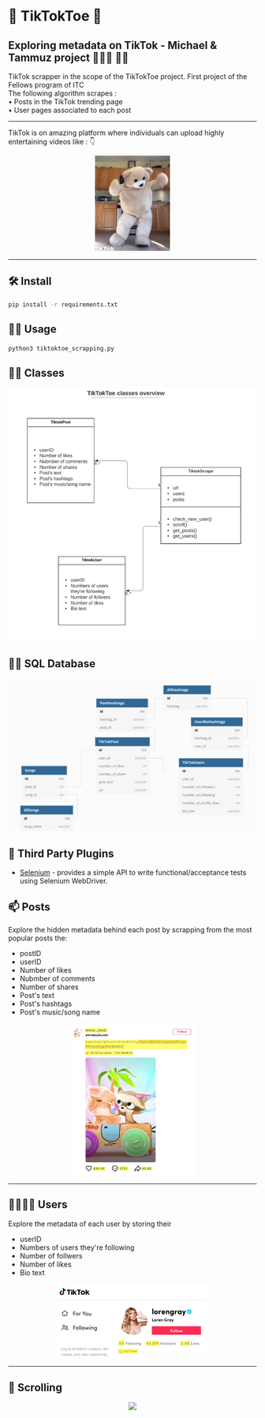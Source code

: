 # 🥁  TikTokToe  🥁
## Exploring metadata on TikTok - Michael &amp; Tammuz project 👨🏻‍💻 👨‍💻
TikTok scrapper in the scope of the TikTokToe project. First project of the Fellows program of ITC<br/>
The following algorithm scrapes :<br/>
  • Posts in the TikTok trending page<br/>
  • User pages associated to each post<br/>

---

TikTok is on amazing platform where individuals can upload highly entertaining videos like : 👇


<p align="center"><img src="images/dancing.gif" width="30%"></p>

---

## 🛠  Install

```bash
pip install -r requirements.txt
```

## 🏃‍♂️  Usage

```bash
python3 tiktoktoe_scrapping.py
```

## 👨‍🎓 Classes
<p align="center"><img src="images/class.jpeg"></p>


## 👨‍🎓 SQL Database
<p align="center"><img src="images/tiktoktoe_sql.png"></p>

## 🔌 Third Party Plugins

* [Selenium](https://selenium-python.readthedocs.io/) - provides a simple API to write functional/acceptance tests using Selenium WebDriver.


## 📫 Posts
Explore the hidden metadata behind each post by scrapping from the most popular posts the: 
  - postID  
  - userID
  - Number of likes
  - Nubmber of comments
  - Number of shares
  - Post's text
  - Post's hashtags
  - Post's music/song name
<p align="center"><img src="images/tiktok3_3.jpg" width="50%"></p>

---

## 👨‍👩‍👧‍👦 Users
Explore the metadata of each user by storing their
  - userID
  - Numbers of users they're following
  - Number of follwers
  - Number of likes
  - Bio text
<p align="center"><img src="images/tiktok1.jpg" width="60%"></p>

---

## 🤏 Scrolling
<p align="center"><img src="images/scroll.gif" width="60%"></p>
